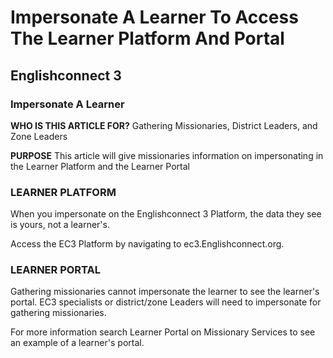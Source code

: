 # Impersonate A Learner To Access The Learner Platform And Portal

## Englishconnect 3

### Impersonate A Learner

**WHO IS THIS ARTICLE FOR?**
Gathering Missionaries, District Leaders, and Zone Leaders

**PURPOSE**
This article will give missionaries information on impersonating in the Learner Platform and the Learner Portal

### LEARNER PLATFORM
When you impersonate on the Englishconnect 3 Platform, the data they see is yours, not a learner's.

Access the EC3 Platform by navigating to ec3.Englishconnect.org.

### LEARNER PORTAL
Gathering missionaries cannot impersonate the learner to see the learner's portal. EC3 specialists or district/zone Leaders will need to impersonate for gathering missionaries.

For more information search Learner Portal on Missionary Services to see an example of a learner's portal.

